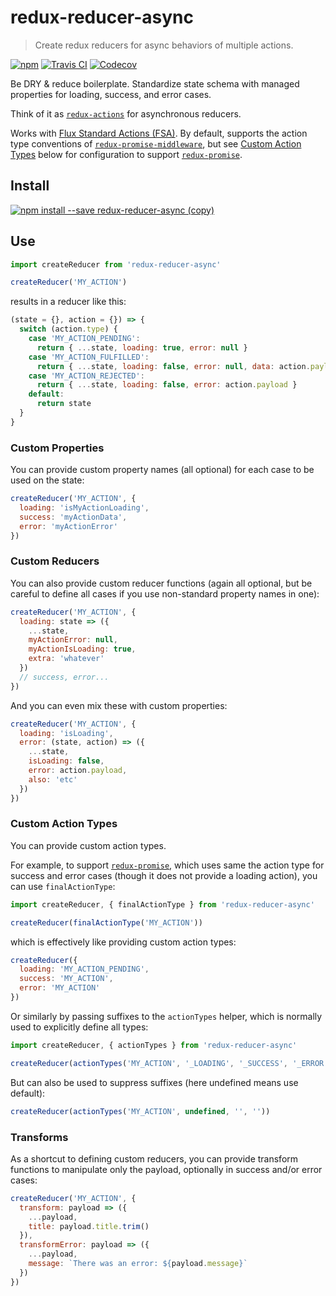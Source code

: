 # redux-reducer-async
> Create redux reducers for async behaviors of multiple actions.

[![npm](https://img.shields.io/npm/v/redux-reducer-async.svg)](https://npmjs.com/package/redux-reducer-async)
[![Travis CI](https://img.shields.io/travis/AndersDJohnson/redux-reducer-async.svg)](https://travis-ci.org/AndersDJohnson/redux-reducer-async)
[![Codecov](https://img.shields.io/codecov/c/github/AndersDJohnson/redux-reducer-async.svg)](https://codecov.io/gh/AndersDJohnson/redux-reducer-async)

Be DRY & reduce boilerplate.
Standardize state schema with managed properties for loading, success, and error cases.

Think of it as [`redux-actions`](https://redux-actions.js.org/) for asynchronous reducers.

Works with [Flux Standard Actions (FSA)][FSA].
By default, supports the action type conventions of [`redux-promise-middleware`][redux-promise-middleware],
but see [Custom Action Types](#custom-action-types) below for configuration to support [`redux-promise`][redux-promise].

## Install

[![npm install --save redux-reducer-async (copy)](https://copyhaste.com/i?t=npm%20install%20--save%20redux-reducer-async)](https://copyhaste.com/c?t=npm%20install%20--save%20redux-reducer-async "npm install --save redux-reducer-async (copy)")

## Use

```js
import createReducer from 'redux-reducer-async'

createReducer('MY_ACTION')
```

results in a reducer like this:

```js
(state = {}, action = {}) => {
  switch (action.type) {
    case 'MY_ACTION_PENDING':
      return { ...state, loading: true, error: null }
    case 'MY_ACTION_FULFILLED':
      return { ...state, loading: false, error: null, data: action.payload }
    case 'MY_ACTION_REJECTED':
      return { ...state, loading: false, error: action.payload }
    default:
      return state
  }
}
```

### Custom Properties

You can provide custom property names (all optional) for each case to be used on the state:

```js
createReducer('MY_ACTION', {
  loading: 'isMyActionLoading',
  success: 'myActionData',
  error: 'myActionError'
})
```

### Custom Reducers

You can also provide custom reducer functions (again all optional, but be careful to define all cases if you use non-standard property names in one):

<!-- global createReducer -->
```js
createReducer('MY_ACTION', {
  loading: state => ({
    ...state,
    myActionError: null,
    myActionIsLoading: true,
    extra: 'whatever'
  })
  // success, error...
})
```

And you can even mix these with custom properties:

<!-- global createReducer -->
```js
createReducer('MY_ACTION', {
  loading: 'isLoading',
  error: (state, action) => ({
    ...state,
    isLoading: false,
    error: action.payload,
    also: 'etc'
  })
})
```

### Custom Action Types

You can provide custom action types.

For example, to support [`redux-promise`][redux-promise], which uses same the action type for success and error cases (though it does not provide a loading action),
you can use `finalActionType`:

```js
import createReducer, { finalActionType } from 'redux-reducer-async'

createReducer(finalActionType('MY_ACTION'))
```

which is effectively like providing custom action types:

```js
createReducer({
  loading: 'MY_ACTION_PENDING',
  success: 'MY_ACTION',
  error: 'MY_ACTION'
})
```

Or similarly by passing suffixes to the `actionTypes` helper,
which is normally used to explicitly define all types:

```js
import createReducer, { actionTypes } from 'redux-reducer-async'

createReducer(actionTypes('MY_ACTION', '_LOADING', '_SUCCESS', '_ERROR'))
```

But can also be used to suppress suffixes (here undefined means use default):

```js
createReducer(actionTypes('MY_ACTION', undefined, '', ''))
```

### Transforms

As a shortcut to defining custom reducers, you can provide transform functions to manipulate only the payload, optionally in success and/or error cases:

```js
createReducer('MY_ACTION', {
  transform: payload => ({
    ...payload,
    title: payload.title.trim()
  }),
  transformError: payload => ({
    ...payload,
    message: `There was an error: ${payload.message}`
  })
})
```

[redux-promise-middleware]: https://github.com/pburtchaell/redux-promise-middleware
[redux-promise]: https://github.com/acdlite/redux-promise
[FSA]: https://github.com/acdlite/flux-standard-action
